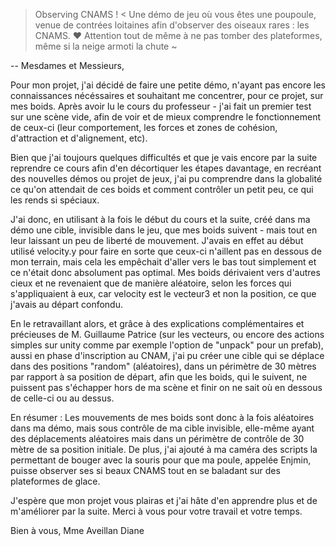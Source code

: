 > Observing CNAMS ! <
Une démo de jeu où vous êtes une poupoule, venue de contrées loitaines afin d'observer des oiseaux rares : les CNAMS. ♥
Attention tout de même à ne pas tomber des plateformes, même si la neige armoti la chute ~

--
Mesdames et Messieurs, 

Pour mon projet, j'ai décidé de faire une petite démo,
n'ayant pas encore les connaissances nécéssaires et souhaitant me concentrer, pour ce projet, sur mes boids.
Après avoir lu le cours du professeur - j'ai fait un premier test sur une scène vide,
afin de voir et de mieux comprendre le fonctionnement de ceux-ci (leur comportement, les forces et zones de cohésion, d'attraction et d'alignement, etc).

Bien que j'ai toujours quelques difficultés et que je vais encore par la suite reprendre ce cours afin d'en décortiquer les étapes davantage,
en recréant des nouvelles démos ou projet de jeux, j'ai pu comprendre dans la globalité ce qu'on attendait de ces boids et comment contrôler un petit peu, ce qui les rends si spéciaux.

J'ai donc, en utilisant à la fois le début du cours et la suite, créé dans ma démo une cible, invisible dans le jeu, que mes boids suivent - mais tout en leur laissant un peu de liberté de mouvement.
J'avais en effet au début utilisé velocity.y pour faire en sorte que ceux-ci n'aillent pas en dessous de mon terrain, mais cela les empêchait d'aller vers le bas tout simplement et ce n'était donc absolument pas optimal.
Mes boids dérivaient vers d'autres cieux et ne revenaient que de manière aléatoire, selon les forces qui s'appliquaient à eux, car velocity est le vecteur3 et non la position, ce que j'avais au départ confondu.

En le retravaillant alors, et grâce à des explications complémentaires et précieuses de M. Guillaume Patrice (sur les vecteurs, ou encore des actions simples sur unity comme par exemple l'option de "unpack" pour un prefab),
aussi en phase d'inscription au CNAM, j'ai pu créer une cible qui se déplace dans des positions "random" (aléatoires),
dans un périmètre de 30 mètres par rapport à sa position de départ, afin que les boids, qui le suivent, ne puissent pas s'échapper hors de ma scène et finir on ne sait où en dessous de celle-ci ou au dessus.

En résumer :
Les mouvements de mes boids sont donc à la fois aléatoires dans ma démo, mais sous contrôle de ma cible invisible,
elle-même ayant des déplacements aléatoires mais dans un périmètre de contrôle de 30 mètre de sa position initiale. De plus, j'ai ajouté à ma caméra des scripts la permettant de bouger avec la souris pour que ma poule, appelée Enjmin,
puisse observer ses si beaux CNAMS tout en se baladant sur des plateformes de glace.

J'espère que mon projet vous plairas et j'ai hâte d'en apprendre plus et de m'améliorer par la suite.
Merci à vous pour votre travail et votre temps.

Bien à vous,
Mme Aveillan Diane
